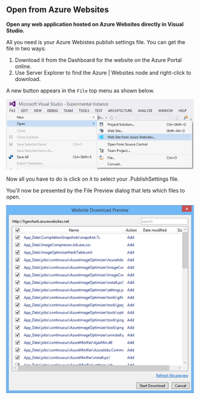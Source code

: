 ## Open from Azure Websites

__Open any web application hosted on Azure Websites directly in Visual Studio.__

All you need is your Azure Webistes publish settings file. You can get the file in two ways:

1. Download it from the Dashboard for the website on the Azure Portal online.
2. Use Server Explorer to find the Azure | Websites node and right-click to download.

A new button appears in the `File` top menu as shown below.

![hello text](https://raw.githubusercontent.com/ligershark/OpenFromPortal/master/img/FileOpen.png)

Now all you have to do is click on it to select your .PublishSettings file.

You'll now be presented by the File Preview dialog that lets which files to open.

![hello text](https://raw.githubusercontent.com/ligershark/OpenFromPortal/master/img/PreviewDialog.png)